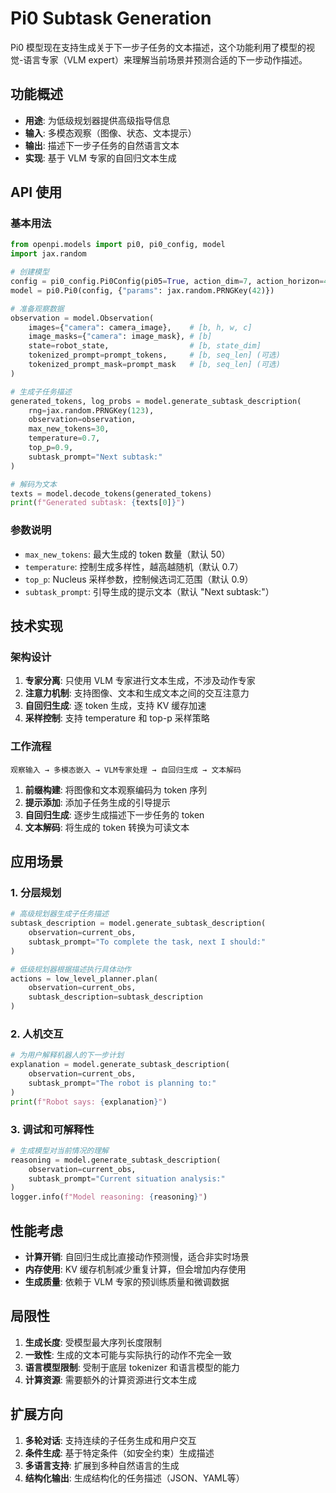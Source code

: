 # Pi0 Subtask Generation

Pi0 模型现在支持生成关于下一步子任务的文本描述，这个功能利用了模型的视觉-语言专家（VLM expert）来理解当前场景并预测合适的下一步动作描述。

## 功能概述

- **用途**: 为低级规划器提供高级指导信息
- **输入**: 多模态观察（图像、状态、文本提示）
- **输出**: 描述下一步子任务的自然语言文本
- **实现**: 基于 VLM 专家的自回归文本生成

## API 使用

### 基本用法

```python
from openpi.models import pi0, pi0_config, model
import jax.random

# 创建模型
config = pi0_config.Pi0Config(pi05=True, action_dim=7, action_horizon=4)
model = pi0.Pi0(config, {"params": jax.random.PRNGKey(42)})

# 准备观察数据
observation = model.Observation(
    images={"camera": camera_image},    # [b, h, w, c]
    image_masks={"camera": image_mask}, # [b]
    state=robot_state,                  # [b, state_dim]
    tokenized_prompt=prompt_tokens,     # [b, seq_len] (可选)
    tokenized_prompt_mask=prompt_mask   # [b, seq_len] (可选)
)

# 生成子任务描述
generated_tokens, log_probs = model.generate_subtask_description(
    rng=jax.random.PRNGKey(123),
    observation=observation,
    max_new_tokens=30,
    temperature=0.7,
    top_p=0.9,
    subtask_prompt="Next subtask:"
)

# 解码为文本
texts = model.decode_tokens(generated_tokens)
print(f"Generated subtask: {texts[0]}")
```

### 参数说明

- `max_new_tokens`: 最大生成的 token 数量（默认 50）
- `temperature`: 控制生成多样性，越高越随机（默认 0.7）
- `top_p`: Nucleus 采样参数，控制候选词汇范围（默认 0.9）
- `subtask_prompt`: 引导生成的提示文本（默认 "Next subtask:"）

## 技术实现

### 架构设计

1. **专家分离**: 只使用 VLM 专家进行文本生成，不涉及动作专家
2. **注意力机制**: 支持图像、文本和生成文本之间的交互注意力
3. **自回归生成**: 逐 token 生成，支持 KV 缓存加速
4. **采样控制**: 支持 temperature 和 top-p 采样策略

### 工作流程

```
观察输入 → 多模态嵌入 → VLM专家处理 → 自回归生成 → 文本解码
```

1. **前缀构建**: 将图像和文本观察编码为 token 序列
2. **提示添加**: 添加子任务生成的引导提示
3. **自回归生成**: 逐步生成描述下一步任务的 token
4. **文本解码**: 将生成的 token 转换为可读文本

## 应用场景

### 1. 分层规划
```python
# 高级规划器生成子任务描述
subtask_description = model.generate_subtask_description(
    observation=current_obs,
    subtask_prompt="To complete the task, next I should:"
)

# 低级规划器根据描述执行具体动作
actions = low_level_planner.plan(
    observation=current_obs,
    subtask_description=subtask_description
)
```

### 2. 人机交互
```python
# 为用户解释机器人的下一步计划
explanation = model.generate_subtask_description(
    observation=current_obs,
    subtask_prompt="The robot is planning to:"
)
print(f"Robot says: {explanation}")
```

### 3. 调试和可解释性
```python
# 生成模型对当前情况的理解
reasoning = model.generate_subtask_description(
    observation=current_obs,
    subtask_prompt="Current situation analysis:"
)
logger.info(f"Model reasoning: {reasoning}")
```

## 性能考虑

- **计算开销**: 自回归生成比直接动作预测慢，适合非实时场景
- **内存使用**: KV 缓存机制减少重复计算，但会增加内存使用
- **生成质量**: 依赖于 VLM 专家的预训练质量和微调数据

## 局限性

1. **生成长度**: 受模型最大序列长度限制
2. **一致性**: 生成的文本可能与实际执行的动作不完全一致
3. **语言模型限制**: 受制于底层 tokenizer 和语言模型的能力
4. **计算资源**: 需要额外的计算资源进行文本生成

## 扩展方向

1. **多轮对话**: 支持连续的子任务生成和用户交互
2. **条件生成**: 基于特定条件（如安全约束）生成描述
3. **多语言支持**: 扩展到多种自然语言的生成
4. **结构化输出**: 生成结构化的任务描述（JSON、YAML等）

